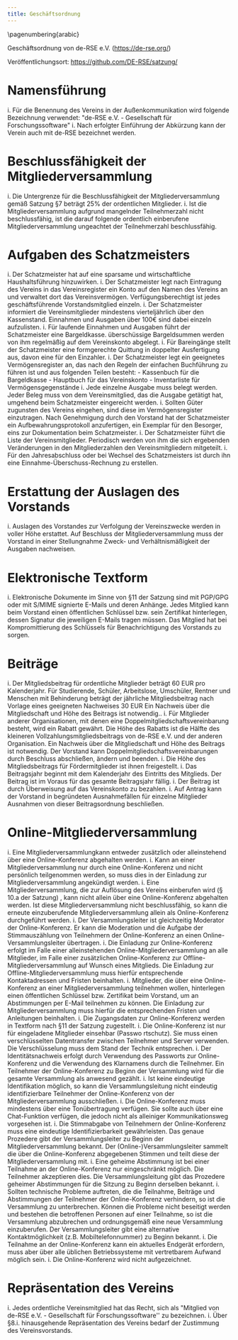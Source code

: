 ```yaml
---
title: Geschäftsordnung
---
```


\pagenumbering{arabic}

Geschäftsordnung von de-RSE e.V. (<https://de-rse.org/>)

Veröffentlichungsort: <https://github.com/DE-RSE/satzung/>

# Namensführung

i.  Für die Benennung des Vereins in der Außenkommunikation wird folgende Bezeichnung verwendet: \"de-RSE e.V. - Gesellschaft für Forschungssoftware\"
i. Nach erfolgter Einführung der Abkürzung kann der Verein auch mit de-RSE bezeichnet werden.

# Beschlussfähigkeit der Mitgliederversammlung

i.  Die Untergrenze für die Beschlussfähigkeit der Mitgliederversammlung gemäß Satzung §7 beträgt 25% der ordentlichen Mitglieder.
i. Ist die Mitgliederversammlung aufgrund mangelnder Teilnehmerzahl nicht beschlussfähig, ist die darauf folgende ordentlich einberufene Mitgliederversammlung ungeachtet der Teilnehmerzahl beschlussfähig.

# Aufgaben des Schatzmeisters

i.  Der Schatzmeister hat auf eine sparsame und wirtschaftliche Haushaltsführung hinzuwirken.
i. Der Schatzmeister legt nach Eintragung des Vereins in das Vereinsregister ein Konto auf den Namen des Vereins an und verwaltet dort das Vereinsvermögen. Verfügungsberechtigt ist jedes geschäftsführende Vorstandsmitglied einzeln.
i. Der Schatzmeister informiert die Vereinsmitglieder mindestens vierteljährlich über den Kassenstand. Einnahmen und Ausgaben über 100€ sind dabei einzeln aufzulisten.
i. Für laufende Einnahmen und Ausgaben führt der Schatzmeister eine Bargeldkasse. überschüssige Bargeldsummen werden von ihm regelmäßig auf dem Vereinskonto abgelegt.
i.  Für Bareingänge stellt der Schatzmeister eine formgerechte Quittung in doppelter Ausfertigung aus, davon eine für den Einzahler.
i. Der Schatzmeister legt ein geeignetes Vermögensregister an, das nach den Regeln der einfachen Buchführung zu führen ist und aus folgenden Teilen besteht:
    - Kassenbuch für die Bargeldkasse
    - Hauptbuch für das Vereinskonto
    - Inventarliste für Vermögensgegenstände
i.  Jede einzelne Ausgabe muss belegt werden. Jeder Beleg muss von dem Vereinsmitglied, das die Ausgabe getätigt hat, umgehend beim Schatzmeister eingereicht werden.
i. Sollten Güter zugunsten des Vereins eingehen, sind diese im Vermögensregister einzutragen. Nach Genehmigung durch den Vorstand hat der Schatzmeister ein Aufbewahrungsprotokoll anzufertigen, ein Exemplar für den Besorger, eins zur Dokumentation beim Schatzmeister.
i. Der Schatzmeister führt die Liste der Vereinsmitglieder. Periodisch werden von ihm die sich ergebenden Veränderungen in den Mitgliederzahlen den Vereinsmitgliedern mitgeteilt.
i. Für den Jahresabschluss oder bei Wechsel des Schatzmeisters ist durch ihn eine Einnahme-Überschuss-Rechnung zu erstellen.

# Erstattung der Auslagen des Vorstands

i.  Auslagen des Vorstandes zur Verfolgung der Vereinszwecke werden in voller Höhe erstattet. Auf Beschluss der Mitgliederversammlung muss der Vorstand in einer Stellungnahme Zweck- und Verhältnismäßigkeit der Ausgaben nachweisen.

# Elektronische Textform

i.  Elektronische Dokumente im Sinne von §11 der Satzung sind mit PGP/GPG oder mit S/MIME signierte E-Mails und deren Anhänge. Jedes Mitglied kann beim Vorstand einen öffentlichen Schlüssel bzw. sein Zertifikat hinterlegen, dessen Signatur die jeweiligen E-Mails tragen müssen. Das Mitglied hat bei Kompromittierung des Schlüssels für Benachrichtigung des Vorstands zu sorgen.

# Beiträge

i.  Der Mitgliedsbeitrag für ordentliche Mitglieder beträgt 60 EUR pro Kalenderjahr. Für Studierende, Schüler, Arbeitslose, Umschüler, Rentner und Menschen mit Behinderung beträgt der jährliche Mitgliedsbeitrag nach Vorlage eines geeigneten Nachweises 30 EUR Ein Nachweis über die Mitgliedschaft und Höhe des Beitrags ist notwendig..
i. Für Mitglieder anderer Organisationen, mit denen eine Doppelmitgliedschaftsvereinbarung besteht, wird ein Rabatt gewährt. Die Höhe des Rabatts ist die Hälfte des kleineren Vollzahlungsmitgliedsbeitrags von de-RSE e.V. und der anderen Organisation. Ein Nachweis über die Mitgliedschaft und Höhe des Beitrags ist notwendig. Der Vorstand kann Doppelmitgliedschaftsvereinbarungen durch Beschluss abschließen, ändern und beenden.
i. Die Höhe des Mitgliedsbeitrags für Fördermitglieder ist ihnen freigestellt.
i. Das Beitragsjahr beginnt mit dem Kalenderjahr des Eintritts des Mitglieds. Der Beitrag ist im Voraus für das gesamte Beitragsjahr fällig.
i. Der Beitrag ist durch Überweisung auf das Vereinskonto zu bezahlen.
i.  Auf Antrag kann der Vorstand in begründeten Ausnahmefällen für einzelne Mitglieder Ausnahmen von dieser Beitragsordnung beschließen.

# Online-Mitgliederversammlung

i.  Eine Mitgliederversammlungkann entweder zusätzlich oder alleinstehend über eine Online-Konferenz abgehalten werden.
i. Kann an einer Mitgliederversammlung nur durch eine Online-Konferenz und nicht persönlich teilgenommen werden, so muss dies in der Einladung zur Mitgliederversammlung angekündigt werden.
i. Eine Mitgliederversammlung, die zur Auflösung des Vereins einberufen wird (§ 10.a der Satzung) , kann nicht allein über eine Online-Konferenz abgehalten werden. Ist diese Mitgliederversammlung nicht beschlussfähig, so kann die erneute einzuberufende Mitgliederversammlung allein als Online-Konferenz durchgeführt werden.
i. Der Versammlungsleiter ist gleichzeitig Moderator der Online-Konferenz. Er kann die Moderation und die Aufgabe der Stimmauszählung von Teilnehmern der Online-Konferenz an einen Online-Versammlungsleiter übertragen.
i.  Die Einladung zur Online-Konferenz erfolgt im Falle einer alleinstehenden Online-Mitgliederversammlung an alle Mitglieder, im Falle einer zusätzlichen Online-Konferenz zur Offline-Mitgliederversammlung auf Wunsch eines Mitglieds. Die Einladung zur Offline-Mitgliederversammlung muss hierfür entsprechende Kontaktadressen und Fristen beinhalten.
i. Mitglieder, die über eine Online-Konferenz an einer Mitgliederversammlung teilnehmen wollen, hinterlegen einen öffentlichen Schlüssel bzw. Zertifikat beim Vorstand, um an Abstimmungen per E-Mail teilnehmen zu können. Die Einladung zur Mitgliederversammlung muss hierfür die entsprechenden Fristen und Anleitungen beinhalten.
i. Die Zugangsdaten zur Online-Konferenz werden in Textform nach §11 der Satzung zugestellt.
i. Die Online-Konferenz ist nur für eingeladene Mitglieder einsehbar (Passwo rtschutz). Sie muss einen verschlüsselten Datentransfer zwischen Teilnehmer und Server verwenden. Die Verschlüsselung muss dem Stand der Technik entsprechen.
i. Der Identitätsnachweis erfolgt durch Verwendung des Passworts zur Online-Konferenz und die Verwendung des Klarnamens durch die Teilnehmer. Ein Teilnehmer der Online-Konferenz zu Beginn der Versammlung wird für die gesamte Versammlung als anwesend gezählt.
i.  Ist keine eindeutige Identifikation möglich, so kann die Versammlungsleitung nicht eindeutig identifizierbare Teilnehmer der Online-Konferenz von der Mitgliederversammlung ausschließen.
i. Die Online-Konferenz muss mindestens über eine Tonübertragung verfügen. Sie sollte auch über eine Chat-Funktion verfügen, die jedoch nicht als alleiniger Kommunikationsweg vorgesehen ist.
i. Die Stimmabgabe von Teilnehmern der Online-Konferenz muss eine eindeutige Identifizierbarkeit gewährleisten. Das genaue Prozedere gibt der Versammlungsleiter zu Beginn der Mitgliederversammlung bekannt. Der (Online-)Versammlungsleiter sammelt die über die Online-Konferenz abgegebenen Stimmen und teilt diese der Mitgliederversammlung mit.
i. Eine geheime Abstimmung ist bei einer Teilnahme an der Online-Konferenz nur eingeschränkt möglich. Die Teilnehmer akzeptieren dies. Die Versammlungsleitung gibt das Prozedere geheimer Abstimmungen für die Sitzung zu Beginn derselben bekannt.
i. Sollten technische Probleme auftreten, die die Teilnahme, Beiträge und Abstimmungen der Teilnehmer der Online-Konferenz verhindern, so ist die Versammlung zu unterbrechen. Können die Probleme nicht beseitigt werden und bestehen die betroffenen Personen auf einer Teilnahme, so ist die Versammlung abzubrechen und ordnungsgemäß eine neue Versammlung einzuberufen. Der Versammlungsleiter gibt eine alternative Kontaktmöglichkeit (z.B. Mobiltelefonnummer) zu Beginn bekannt.
i. Die Teilnahme an der Online-Konferenz kann ein aktuelles Endgerät erfordern, muss aber über alle üblichen Betriebssysteme mit vertretbarem Aufwand möglich sein.
i. Die Online-Konferenz wird nicht aufgezeichnet.

# Repräsentation des Vereins

i.  Jedes ordentliche Vereinsmitglied hat das Recht, sich als \"Mitglied von de-RSE e.V. - Gesellschaft für Forschungssoftware\'\' zu bezeichnen.
i. Über §8.i. hinausgehende Repräsentation des Vereins bedarf der Zustimmung des Vereinsvorstands.
